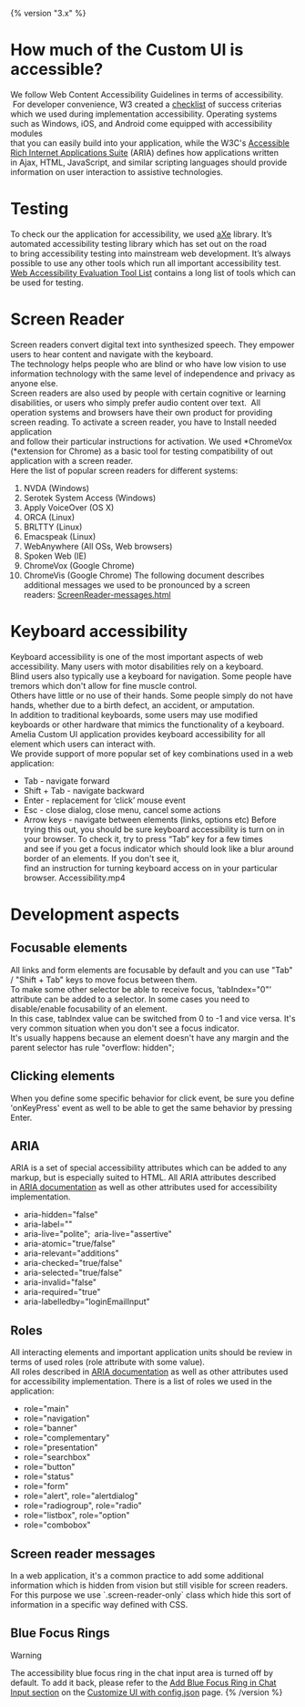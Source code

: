 {% version "3.x" %}
# How much of the Custom UI is accessible?
We follow Web Content Accessibility Guidelines in terms of accessibility.  For developer convenience, W3 created a [checklist](https://www.w3.org/TR/2006/WD-WCAG20-20060427/appendixB.html) of success criterias  
which we used during implementation accessibility. Operating systems such as Windows, iOS, and Android come equipped with accessibility modules  
that you can easily build into your application, while the W3C's [Accessible Rich Internet Applications Suite](http://www.w3.org/WAI/intro/aria) (ARIA) defines how applications written  
in Ajax, HTML, JavaScript, and similar scripting languages should provide information on user interaction to assistive technologies.
# Testing
To check our the application for accessibility, we used [aXe](https://www.deque.com/axe/) library. It’s automated accessibility testing library which has set out on the road  
to bring accessibility testing into mainstream web development. It’s always possible to use any other tools which run all important accessibility test.  
[Web Accessibility Evaluation Tool List](https://www.w3.org/WAI/ER/tools/) contains a long list of tools which can be used for testing.
# Screen Reader
Screen readers convert digital text into synthesized speech. They empower users to hear content and navigate with the keyboard.  
The technology helps people who are blind or who have low vision to use information technology with the same level of independence and privacy as anyone else.  
Screen readers are also used by people with certain cognitive or learning disabilities, or users who simply prefer audio content over text. 
All operation systems and browsers have their own product for providing screen reading. To activate a screen reader, you have to Install needed application  
and follow their particular instructions for activation. We used *ChromeVox (*extension for Chrome) as a basic tool for testing compatibility of out application with a screen reader.  
Here the list of popular screen readers for different systems:
1.  NVDA (Windows)
2.  Serotek System Access (Windows)
3.  Apply VoiceOver (OS X)
4.  ORCA (Linux)
5.  BRLTTY (Linux)
6.  Emacspeak (Linux)
7.  WebAnywhere (All OSs, Web browsers) 
8.  Spoken Web (IE)
9.  ChromeVox (Google Chrome)
10. ChromeVis (Google Chrome)
The following document describes additional messages we used to be pronounced by a screen readers: [ScreenReader-messages.html](../28476444/Accessibility)
# Keyboard accessibility 
Keyboard accessibility is one of the most important aspects of web accessibility. Many users with motor disabilities rely on a keyboard.  
Blind users also typically use a keyboard for navigation. Some people have tremors which don't allow for fine muscle control.  
Others have little or no use of their hands. Some people simply do not have hands, whether due to a birth defect, an accident, or amputation.  
In addition to traditional keyboards, some users may use modified keyboards or other hardware that mimics the functionality of a keyboard.
Amelia Custom UI application provides keyboard accessibility for all element which users can interact with.  
We provide support of more popular set of key combinations used in a web application: 
-   Tab - navigate forward 
-   Shift + Tab - navigate backward
-   Enter - replacement for ‘click’ mouse event
-   Esc - close dialog, close menu, cancel some actions
-   Arrow keys - navigate between elements (links, options etc)
Before trying this out, you should be sure keyboard accessibility is turn on in your browser. To check it, try to press “Tab” key for a few times   
and see if you get a focus indicator which should look like a blur around border of an elements. If you don't see it,  
find an instruction for turning keyboard access on in your particular browser.
Accessibility.mp4
# Development aspects
## Focusable elements
All links and form elements are focusable by default and you can use "Tab" / "Shift + Tab" keys to move focus between them.    
To make some other selector be able to receive focus, 'tabIndex="0"' attribute can be added to a selector. In some cases you need to disable/enable focusability of an element.  
In this case, tabIndex value can be switched from 0 to -1 and vice versa. It's very common situation when you don't see a focus indicator.  
It's usually happens because an element doesn't have any margin and the parent selector has rule "overflow: hidden";
## Clicking elements
When you define some specific behavior for click event, be sure you define 'onKeyPress' event as well to be able to get the same behavior by pressing Enter.
## ARIA
ARIA is a set of special accessibility attributes which can be added to any markup, but is especially suited to HTML. All ARIA attributes described in [ARIA documentation](https://www.w3.org/TR/wai-aria/) as well as other attributes used for accessibility implementation.
-   aria-hidden="false"
-   aria-label=""
-   aria-live="polite";  aria-live="assertive"
-   aria-atomic="true/false"
-   aria-relevant="additions"
-   aria-checked="true/false"
-   aria-selected="true/false"
-   aria-invalid="false"
-   aria-required="true"
-   aria-labelledby="loginEmailInput"
## Roles
All interacting elements and important application units should be review in terms of used roles (role attribute with some value).  
All roles described in [ARIA documentation](https://www.w3.org/TR/wai-aria/) as well as other attributes used for accessibility implementation.
There is a list of roles we used in the application:
-   role="main"
-   role="navigation"
-   role="banner"
-   role="complementary"
-   role="presentation"
-   role="searchbox"
-   role="button"
-   role="status"
-   role="form"
-   role="alert", role="alertdialog"
-   role="radiogroup", role="radio"
-   role="listbox", role="option"
-   role="combobox"
## Screen reader messages
In a web application, it's a common practice to add some additional information which is hidden from vision but still visible for screen readers.  
For this purpose we use \`.screen-reader-only\` class which hide this sort of information in a specific way defined with CSS.
## Blue Focus Rings
> [!warning]  
>
> The accessibility blue focus ring in the chat input area is turned off by default. To add it back, please refer to the [Add Blue Focus Ring in Chat Input section](https://docs.ipsoft.com/display/AmeliaDocsV37/Customize+UI+with+config.json#CustomizeUIwithconfig.json-AddBlueFocusRinginChatInput) on the [Customize UI with config.json](https://docs.amelia.com/display/AmeliaDocsV37/Customize+UI+with+config.json) page.
{% /version %}
